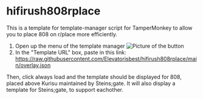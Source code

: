 # hifirush808rplace

This is a template for template-manager script for TamperMonkey to allow you to place 808 on r/place more efficiently.

1. Open up the menu of the template manager ![Picture of the button](https://i.imgur.com/i6K9VVi.png)
2. In the "Template URL" box, paste in this link: https://raw.githubusercontent.com/Elevatorisbest/hifirush808rplace/main/overlay.json

Then, click always load and the template should be displayed for 808, placed above Kurisu maintained by Steins;gate. It will also display a template for Steins;gate, to support eachother.
